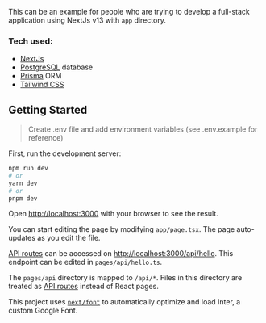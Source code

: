 This can be an example for people who are trying to develop a full-stack application using NextJs v13 with `app` directory.

### Tech used:
- [NextJs](https://beta.nextjs.org/docs)
- [PostgreSQL](https://www.postgresql.org/) database
- [Prisma](https://www.prisma.io/) ORM 
- [Tailwind CSS](https://tailwindcss.com/)


## Getting Started
> Create .env file and add environment variables (see .env.example for reference)

First, run the development server:

```bash
npm run dev
# or
yarn dev
# or
pnpm dev
```

Open [http://localhost:3000](http://localhost:3000) with your browser to see the result.

You can start editing the page by modifying `app/page.tsx`. The page auto-updates as you edit the file.

[API routes](https://nextjs.org/docs/api-routes/introduction) can be accessed on [http://localhost:3000/api/hello](http://localhost:3000/api/hello). This endpoint can be edited in `pages/api/hello.ts`.

The `pages/api` directory is mapped to `/api/*`. Files in this directory are treated as [API routes](https://nextjs.org/docs/api-routes/introduction) instead of React pages.

This project uses [`next/font`](https://nextjs.org/docs/basic-features/font-optimization) to automatically optimize and load Inter, a custom Google Font.
